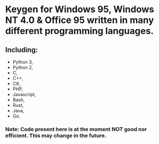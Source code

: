 # Keygen for Windows 95, Windows NT 4.0 & Office 95 written in many different programming languages.
## Including:
- Python 3,
- Python 2,
- C,
- C++,
- C#,
- PHP,
- Javascript,
- Bash,
- Rust,
- Java,
- Go.

### Note: Code present here is at the moment NOT good nor efficient. This may change in the future.
